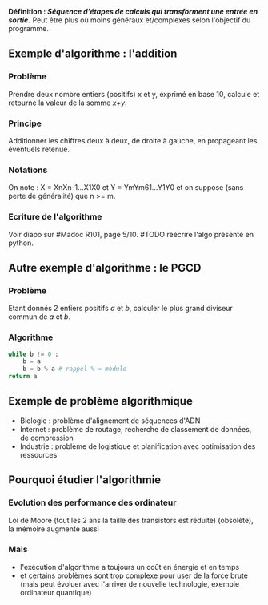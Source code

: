 **Définition : *Séquence d'étapes de calculs qui transforment une entrée en sortie.***
Peut être plus où moins généraux et/complexes selon l'objectif du programme.

## Exemple d'algorithme : l'addition
### Problème
Prendre deux nombre entiers (positifs) x et y, exprimé en base 10, calcule et retourne la valeur de la somme *x+y*.
### Principe
Additionner les chiffres deux à deux, de droite à gauche, en propageant les éventuels retenue.
### Notations
On note : X = XnXn-1...X1X0 et Y = YmYm61...Y1Y0 et on suppose (sans perte de généralité) que n >= m.
### Ecriture de l'algorithme
Voir diapo sur #Madoc R101, page 5/10.
#TODO réécrire l'algo présenté en python.

## Autre exemple d'algorithme : le PGCD
### Problème 
Etant donnés 2 entiers positifs *a* et *b*, calculer le plus grand diviseur commun de *a* et *b*.
### Algorithme
```python
while b != 0 : 
	b = a 
	b = b % a # rappel % = modulo
return a
````
## Exemple de problème algorithmique
- Biologie : problème d'alignement de séquences d'ADN
- Internet : problème de routage, recherche de classement de données, de compression
- Industrie : problème de logistique et planification avec optimisation des ressources
## Pourquoi étudier l'algorithmie
### Evolution des performance des ordinateur
Loi de Moore (tout les 2 ans la taille des transistors est réduite) (obsolète), la mémoire augmente aussi
### Mais
- l'exécution d'algorithme a toujours un coût en énergie et en temps
- et certains problèmes sont trop complexe pour user de la force brute (mais peut évoluer avec l'arriver de nouvelle technologie, exemple ordinateur quantique)
